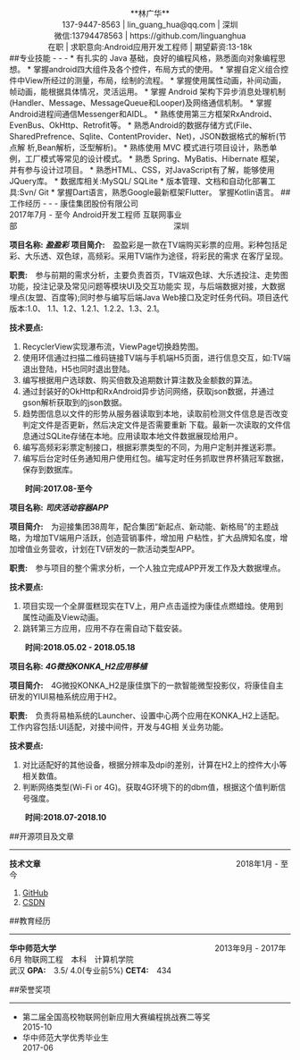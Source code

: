 
<center>
**林广华**<br />
137-9447-8563 | lin_guang_hua@qq.com | 深圳<br />
微信:13794478563 | https://github.com/linguanghua<br />
在职 | 求职意向:Android应用开发工程师 | 期望薪资:13-18k<br />
</center>
##专业技能
- - -
* 有扎实的 Java 基础，良好的编程风格，熟悉面向对象编程思想。
* 掌握android四大组件及各个控件，布局方式的使用。
* 掌握自定义组合控件中View所经过的测量，布局，绘制的流程。
* 掌握使用属性动画，补间动画，帧动画，能根据具体情况，灵活运用。
* 掌握 Android 架构下异步消息处理机制(Handler、Message、MessageQueue和Looper)及网络通信机制。
* 掌握Android进程间通信Messenger和AIDL。
* 熟练使用第三方框架RxAndroid、EvenBus、OkHttp、Retrofit等。
* 熟悉Android的数据存储方式(File、SharedPrefrence、Sqlite、ContentProvider、Net)，JSON数据格式的解析(节点解 析,Bean解析，泛型解析)。
* 熟练使用 MVC 模式进行项目设计，熟悉单例，工厂模式等常见的设计模式。 
* 熟悉 Spring、MyBatis、Hibernate 框架，并有参与设计过项目。 
* 熟悉HTML、CSS，对JavaScript有了解，能够使用JQuery库。 
* 数据库相关:MySQL/ SQLite
* 版本管理、文档和自动化部署工具:Svn/ Git
* 掌握Dart语言，熟悉Google最新框架Flutter。 掌握Kotlin语言。
##工作经历
- - -
康佳集团股份有限公司&emsp;&emsp;&emsp;&emsp;&emsp;&emsp;&emsp;&emsp;&emsp;&emsp;&emsp;&emsp;&emsp;&emsp;&emsp;&emsp;&emsp;&emsp;&emsp;2017年7月 - 至今
Android开发工程师 互联网事业部&emsp;&emsp;&emsp;&emsp;&emsp;&emsp;&emsp;&emsp;&emsp;&emsp;&emsp;&emsp;&emsp;&emsp;&emsp;&emsp;&emsp;&emsp;&emsp;&emsp;深圳 

**项目名称:** ***盈盈彩***
**项目简介:**&emsp;盈盈彩是一款在TV端购买彩票的应用。彩种包括足彩、大乐透、双色球，高频彩。采用TV端作为途径，将彩民的需求 在客厅呈现。

**职责:**&emsp;参与前期的需求分析，主要负责首页，TV端双色球、大乐透投注、走势图功能，投注记录及常见问题等模块UI及交互功能实 现，与后端数据对接，大数据埋点(友盟、百度等);同时参与编写后端Java Web接口及定时任务代码。项目迭代版本:1.0、 1.1、1.2、1.2.1、1.2.2、1.3、2.1。

**技术要点:**
1. RecyclerView实现瀑布流，ViewPage切换趋势图。
2. 使用环信通过扫描二维码链接TV端与手机端H5页面，进行信息交互，如:TV端退出登陆，H5也同时退出登陆。
3. 编写根据用户选球数、购买倍数及追期数计算注数及金额数的算法。
4. 通过封装好的OkHttp和RxAndroid异步访问网络，获取json数据，并通过gson解析获取到的json数据。
5. 趋势图信息以文件的形势从服务器读取到本地，读取前检测文件信息是否改变判定文件是否更新，然后决定文件是否需要重新 下载。最新一次读取的文件信息通过SQLite存储在本地。应用读取本地文件数据展现给用户。
6. 编写高频彩彩票定制接口，根据彩票类型的不同，为用户定制并推送彩票。
7. 编写后台定时任务通知用户使用红包。编写定时任务抓取世界杯猜冠军数据，保存到数据库。

&emsp;&emsp;**时间:2017.08-至今**

**项目名称:** ***司庆活动容器APP***

**项目简介:**&emsp;为迎接集团38周年，配合集团“新起点、新动能、新格局”的主题战略，为增加TV端用户活跃，创造营销事件，增加用 户粘性，扩大品牌知名度，增加增值业务营收，计划在TV研发的一款活动类型APP。

**职责:**&emsp;参与项目的整个需求分析，一个人独立完成APP开发工作及大数据埋点。

**技术要点:**
1. 项目实现一个全屏蛋糕现实在TV上，用户点击遥控为康佳点燃蜡烛。使用到属性动画及View动画。 
2. 跳转第三方应用，应用不存在需自动下载安装。

&emsp;&emsp;**时间:2018.05.02 - 2018.05.18**

**项目名称:** ***4G微投KONKA_H2应用移植***

**项目简介:**&emsp;4G微投KONKA_H2是康佳旗下的一款智能微型投影仪，将康佳自主研发的YIUI易柚系统应用于H2。

**职责:**&emsp;负责将易柚系统的Launcher、设置中心两个应用在KONKA_H2上适配。工作内容包括:UI适配，对接中间件，开发与4G相 关业务功能。

**技术要点:**
1. 对比适配好的其他设备，根据分辨率及dpi的差别，计算在H2上的控件大小等相关数值。 
2. 判断网络类型(Wi-Fi or 4G)。获取4G环境下的的dbm值，根据这个值判断信号强度。 

&emsp;&emsp;**时间:2018.07-2018.10**

##开源项目及文章
- - -  
**技术文章**&emsp;&emsp;&emsp;&emsp;&emsp;&emsp;&emsp;&emsp;&emsp;&emsp;&emsp;&emsp;&emsp;&emsp;&emsp;&emsp;&emsp;&emsp;&emsp;&emsp;&emsp;&emsp;&emsp;&emsp;&emsp;2018年1月 - 至今
1. [GitHub](https://github.com/linguanghua)
2. [CSDN](https://blog.csdn.net/lin962792501)

##教育经历
- - -
**华中师范大学** &emsp;&emsp;&emsp;&emsp;&emsp;&emsp;&emsp;&emsp;&emsp;&emsp;&emsp;&emsp;&emsp;&emsp;&emsp;&emsp;&emsp;&emsp;&emsp;&emsp;2013年9月 - 2017年6月
物联网工程&emsp;本科&emsp;计算机学院&emsp;&emsp;&emsp;&emsp;&emsp;&emsp;&emsp;&emsp;&emsp;&emsp;&emsp;&emsp;&emsp;&emsp;&emsp;&emsp;&emsp;&emsp;&emsp;&emsp;武汉 
**GPA:**&emsp;3.5/ 4.0(专业前5%)
**CET4:**&emsp;434

##荣誉奖项
- - -
* 第二届全国高校物联网创新应用大赛编程挑战赛二等奖&emsp;&emsp;&emsp;&emsp;&emsp;&emsp;&emsp;&emsp;2015-10
* 华中师范大学优秀毕业生&emsp;&emsp;&emsp;&emsp;&emsp;&emsp;&emsp;&emsp;&emsp;&emsp;&emsp;&emsp;&emsp;&emsp;&emsp;&emsp;&emsp;&emsp;&emsp;&emsp;&emsp;2017-06



